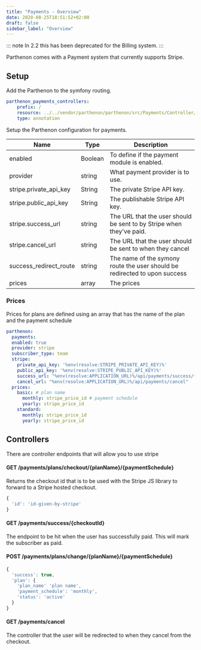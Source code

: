 ```yaml
---
title: "Payments - Overview"
date: 2020-08-25T18:51:52+02:00
draft: false
sidebar_label: "Overview"
---
```

::: note
In 2.2 this has been deprecated for the Billing system.
:::

Parthenon comes with a Payment system that currently supports Stripe.

## Setup

Add the Parthenon to the symfony routing.

```yaml
parthenon_payments_controllers:
    prefix: /
    resource: ../../vendor/parthenon/parthenon/src/Payments/Controller/
    type: annotation
```

Setup the Parthenon configuration for payments.

| Name | Type | Description |
| --- | --- | --- |
| enabled | Boolean | To define if the payment module is enabled. |
| provider | string | What payment provider is to use. |
| stripe.private_api_key | String | The private Stripe API key. |
| stripe.public_api_key | String | The publishable Stripe API key. |
| stripe.success_url | string | The URL that the user should be sent to by Stripe when they've paid. |
| stripe.cancel_url | string | The URL that the user should be sent to when they cancel |
| success_redirect_route | string | The name of the symony route the user should be redirected to upon success |
| prices | array | The prices |

### Prices

Prices for plans are defined using an array that has the name of the plan and the payment schedule


```yaml
parthenon:
  payments:
  enabled: true
  provider: stripe
  subscriber_type: team
  stripe:
    private_api_key: '%env(resolve:STRIPE_PRIVATE_API_KEY)%'
    public_api_key: '%env(resolve:STRIPE_PUBLIC_API_KEY)%'
    success_url: "%env(resolve:APPLICATION_URL)%/api/payments/success/{CHECKOUT_SESSION_ID}"
    cancel_url: "%env(resolve:APPLICATION_URL)%/api/payments/cancel"
  prices:
    basic: # plan name
      monthly: stripe_price_id # payment schedule
      yearly: stripe_price_id
    standard:
      monthly: stripe_price_id
      yearly: stripe_price_id        
```


## Controllers

There are controller endpoints that will allow you to use stripe

####  GET /payments/plans/checkout/{planName}/{paymentSchedule}

Returns the checkout id that is to be used with the Stripe JS library to forward to a Stripe hosted checkout.

```javascript
{
  'id': 'id-given-by-stripe'
}
```

#### GET /payments/success/{checkoutId}

The endpoint to be hit when the user has successfully paid. This will mark the subscriber as paid.

#### POST /payments/plans/change/{planName}/{paymentSchedule}

```javascript
{
  'success': true,
  'plan': {
    'plan_name' 'plan name',
    'payment_schedule': 'monthly',
    'status': 'active'
  }
}
```

#### GET /payments/cancel

The controller that the user will be redirected to when they cancel from the checkout.
